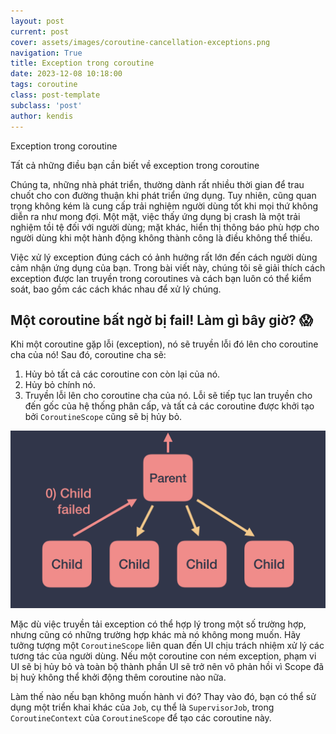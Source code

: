 ```yaml
---
layout: post
current: post
cover: assets/images/coroutine-cancellation-exceptions.png
navigation: True
title: Exception trong coroutine
date: 2023-12-08 10:18:00
tags: coroutine
class: post-template
subclass: 'post'
author: kendis
---
```


Exception trong coroutine

Tất cả những điều bạn cần biết về exception trong coroutine

Chúng ta, những nhà phát triển, thường dành rất nhiều thời gian để trau chuốt cho con đường thuận khi phát triển ứng dụng. Tuy nhiên, cũng quan trọng không kém là cung cấp trải nghiệm người dùng tốt khi mọi thứ không diễn ra như mong đợi. Một mặt, việc thấy ứng dụng bị crash là một trải nghiệm tồi tệ đối với người dùng; mặt khác, hiển thị thông báo phù hợp cho người dùng khi một hành động không thành công là điều không thể thiếu.

Việc xử lý exception đúng cách có ảnh hưởng rất lớn đến cách người dùng cảm nhận ứng dụng của bạn. Trong bài viết này, chúng tôi sẽ giải thích cách exception được lan truyền trong coroutines và cách bạn luôn có thể kiểm soát, bao gồm các cách khác nhau để xử lý chúng.

##  Một coroutine bất ngờ bị fail! Làm gì bây giờ? 😱

Khi một coroutine gặp lỗi (exception), nó sẽ truyền lỗi đó lên cho coroutine cha của nó! Sau đó, coroutine cha sẽ:
1. Hủy bỏ tất cả các coroutine con còn lại của nó.
2. Hủy bỏ chính nó.
3. Truyền lỗi lên cho coroutine cha của nó.
Lỗi sẽ tiếp tục lan truyền cho đến gốc của hệ thống phân cấp, và tất cả các coroutine được khởi tạo bởi ```CoroutineScope``` cũng sẽ bị hủy bỏ.

![Một exception trong một coroutine sẽ lan truyền xuyên suốt hệ thống phân cấp của các coroutine.](assets/images/coroutine-cancellation-exceptions-1.gif)

Mặc dù việc truyền tải exception có thể hợp lý trong một số trường hợp, nhưng cũng có những trường hợp khác mà nó không mong muốn. Hãy tưởng tượng một ```CoroutineScope``` liên quan đến UI chịu trách nhiệm xử lý các tương tác của người dùng. Nếu một coroutine con ném exception, phạm vi UI sẽ bị hủy bỏ và toàn bộ thành phần UI sẽ trở nên vô phản hồi vì Scope đã bị huỷ không thể khởi động thêm coroutine nào nữa.

Làm thế nào nếu bạn không muốn hành vi đó? Thay vào đó, bạn có thể sử dụng một triển khai khác của ```Job```, cụ thể là ```SupervisorJob```, trong ```CoroutineContext``` của ```CoroutineScope``` để tạo các coroutine này.



